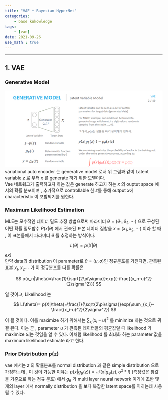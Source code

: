 ```yaml
---
title: "VAE + Bayesian HyperNet"
categories:
    - base knkowledge
tags:
    - [vae]
date: 2021-09-26 
use_math : true
---
```

---
## **1. VAE**
### **Generative Model** 
![](/assets/images/VAE_1.png) 
variational auto encoder 는 generative model 로서 위 그림과 같이 Latent variable $z$ 로 부터 $x$ 를 generate 하기 위한 모델이다.  
Vae 네트워크가 출력하고자 하는 값은 generate 하고자 하는 $x$ 의 ouptut space 에서의 확률 분포이며 , 추가적으로 controllable 한 $z$를 통해 output $x$에 characteristic 이 포함되기를 원한다. 

### **Maximum Likelihood Estimation** 
MLE는 모수적인 데이터 밀도 추정 방법으로써 파라미터 $\theta=(\theta_1,\theta_2,\cdots)$ 으로 구성된 어떤 확률 밀도함수 $P(x|\theta)$ 에서 관측된 표본 데이터 집합을 $x=(x_1,x_2,\cdots)$ 이라 할 때 , 이 표본들에서 파라미터 $\theta$ 를 추정하는 방식이다. 

$$
L(\theta) = p(X|\theta)
$$

*ex)*  
만약 data의 distribution 이 parameter로 $\theta = (u,\sigma)$인 정규분포를 가진다면, 관측된 표본 $x_1,x_2\cdots$ 가 이 정규분포를 따를 확률은 

$$
p(x_n|\theta)=\frac{1}{\sqrt{2\pi\sigma}}exp({-\frac{(x_n-u)^2}{2\sigma^2}})
$$

일 것이고, Likelihood 는

$$
L(\theta)= p(X|\theta)=\frac{1}{\sqrt{2\pi\sigma}}exp(\sum_{x_i}-\frac{(x_i-u)^2}{2\sigma^2})
$$ 

이 될 것이다. 이를 maximize 하기 위해서는 $\displaystyle\sum_{x_i}(x_i-u)^2$ 를 minimize 하는 것으로 귀결 된다. 이는 곧 , parameter $u$ 가 관측된 데이터들의 평균값일 때 likelihood 가 maximize 되는 것임을 알 수 있다. 이처럼 likelihood 를 최대화 하는 parameter 값을 maximum likelihood estimate 라고 한다. 

### **Prior Distribution p(z)**
vae 에서는 $z$ 의 확률분포를 normal distribution 과 같은 simple distribution 으로 가정하는데 , 이 것이 가능한 이유는 $p(x|g_\theta(z)) = \mathcal{N}(x|g_\theta(z),\sigma^2*I)$ (측정값은 참값을 기준으로 하는 정규 분포) 에서 $g_\theta$ 가 multi layer neural network 이기에 초반 몇개의 layer 에서 normally distribution 을 보다 복잡한 latent space를 익히는데 사용될 수 있다. 










